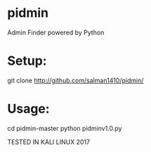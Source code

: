 # pidmin
Admin Finder powered by Python

# Setup:
git clone http://github.com/salman1410/pidmin/

# Usage:
cd pidmin-master
python pidminv1.0.py

TESTED IN KALI LINUX 2017
